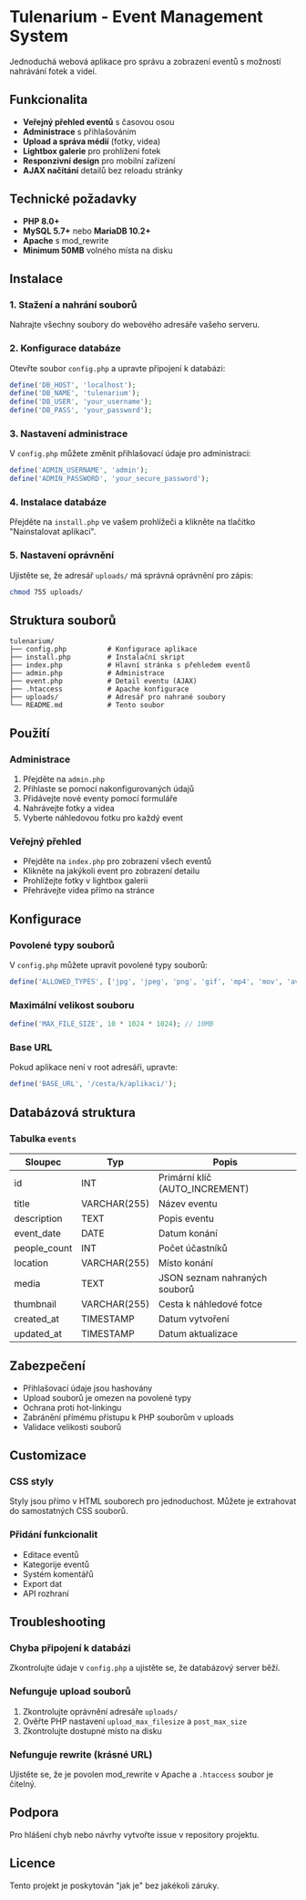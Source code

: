 # Tulenarium - Event Management System

Jednoduchá webová aplikace pro správu a zobrazení eventů s možností nahrávání fotek a videí.

## Funkcionalita

- **Veřejný přehled eventů** s časovou osou
- **Administrace** s přihlašováním
- **Upload a správa médií** (fotky, videa)
- **Lightbox galerie** pro prohlížení fotek
- **Responzivní design** pro mobilní zařízení
- **AJAX načítání** detailů bez reloadu stránky

## Technické požadavky

- **PHP 8.0+**
- **MySQL 5.7+** nebo **MariaDB 10.2+**
- **Apache** s mod_rewrite
- **Minimum 50MB** volného místa na disku

## Instalace

### 1. Stažení a nahrání souborů

Nahrajte všechny soubory do webového adresáře vašeho serveru.

### 2. Konfigurace databáze

Otevřte soubor `config.php` a upravte připojení k databázi:

```php
define('DB_HOST', 'localhost');
define('DB_NAME', 'tulenarium');
define('DB_USER', 'your_username');
define('DB_PASS', 'your_password');
```

### 3. Nastavení administrace

V `config.php` můžete změnit přihlašovací údaje pro administraci:

```php
define('ADMIN_USERNAME', 'admin');
define('ADMIN_PASSWORD', 'your_secure_password');
```

### 4. Instalace databáze

Přejděte na `install.php` ve vašem prohlížeči a klikněte na tlačítko "Nainstalovat aplikaci".

### 5. Nastavení oprávnění

Ujistěte se, že adresář `uploads/` má správná oprávnění pro zápis:

```bash
chmod 755 uploads/
```

## Struktura souborů

```
tulenarium/
├── config.php          # Konfigurace aplikace
├── install.php         # Instalační skript
├── index.php           # Hlavní stránka s přehledem eventů
├── admin.php           # Administrace
├── event.php           # Detail eventu (AJAX)
├── .htaccess           # Apache konfigurace
├── uploads/            # Adresář pro nahrané soubory
└── README.md           # Tento soubor
```

## Použití

### Administrace

1. Přejděte na `admin.php`
2. Přihlaste se pomocí nakonfigurovaných údajů
3. Přidávejte nové eventy pomocí formuláře
4. Nahrávejte fotky a videa
5. Vyberte náhledovou fotku pro každý event

### Veřejný přehled

- Přejděte na `index.php` pro zobrazení všech eventů
- Klikněte na jakýkoli event pro zobrazení detailu
- Prohlížejte fotky v lightbox galerii
- Přehrávejte videa přímo na stránce

## Konfigurace

### Povolené typy souborů

V `config.php` můžete upravit povolené typy souborů:

```php
define('ALLOWED_TYPES', ['jpg', 'jpeg', 'png', 'gif', 'mp4', 'mov', 'avi', 'webm']);
```

### Maximální velikost souboru

```php
define('MAX_FILE_SIZE', 10 * 1024 * 1024); // 10MB
```

### Base URL

Pokud aplikace není v root adresáři, upravte:

```php
define('BASE_URL', '/cesta/k/aplikaci/');
```

## Databázová struktura

### Tabulka `events`

| Sloupec | Typ | Popis |
|---------|-----|-------|
| id | INT | Primární klíč (AUTO_INCREMENT) |
| title | VARCHAR(255) | Název eventu |
| description | TEXT | Popis eventu |
| event_date | DATE | Datum konání |
| people_count | INT | Počet účastníků |
| location | VARCHAR(255) | Místo konání |
| media | TEXT | JSON seznam nahraných souborů |
| thumbnail | VARCHAR(255) | Cesta k náhledové fotce |
| created_at | TIMESTAMP | Datum vytvoření |
| updated_at | TIMESTAMP | Datum aktualizace |

## Zabezpečení

- Přihlašovací údaje jsou hashovány
- Upload souborů je omezen na povolené typy
- Ochrana proti hot-linkingu
- Zabránění přímému přístupu k PHP souborům v uploads
- Validace velikosti souborů

## Customizace

### CSS styly

Styly jsou přímo v HTML souborech pro jednoduchost. Můžete je extrahovat do samostatných CSS souborů.

### Přidání funkcionalit

- Editace eventů
- Kategorije eventů  
- Systém komentářů
- Export dat
- API rozhraní

## Troubleshooting

### Chyba připojení k databázi

Zkontrolujte údaje v `config.php` a ujistěte se, že databázový server běží.

### Nefunguje upload souborů

1. Zkontrolujte oprávnění adresáře `uploads/`
2. Ověřte PHP nastavení `upload_max_filesize` a `post_max_size`
3. Zkontrolujte dostupné místo na disku

### Nefunguje rewrite (krásné URL)

Ujistěte se, že je povolen mod_rewrite v Apache a `.htaccess` soubor je čitelný.

## Podpora

Pro hlášení chyb nebo návrhy vytvořte issue v repository projektu.

## Licence

Tento projekt je poskytován "jak je" bez jakékoli záruky.


